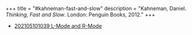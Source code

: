 +++
title = "#kahneman-fast-and-slow"
description = "Kahneman, Daniel. _Thinking, Fast and Slow_. London: Penguin Books, 2012."
+++
- [202105101039 L-Mode and R-Mode](/zettelkasten/202105101039-l-mode-and-r-mode)
